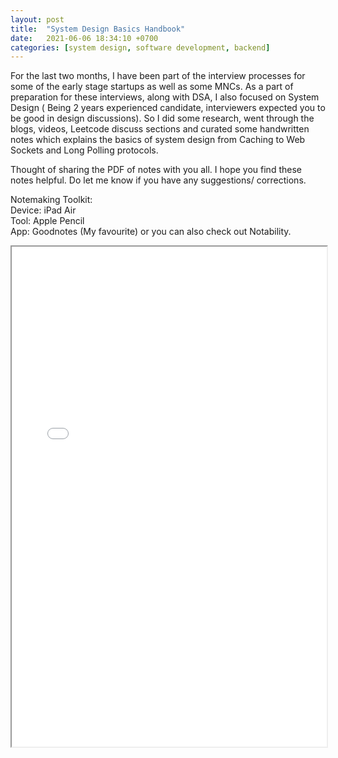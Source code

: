 ```yaml
---
layout: post
title:  "System Design Basics Handbook"
date:   2021-06-06 18:34:10 +0700
categories: [system design, software development, backend]
---
```

For the last two months, I have been part of the interview processes for some of the early stage startups as well as some MNCs. As a part of preparation for these interviews, along with DSA, I also focused on System Design ( Being 2 years experienced candidate, interviewers expected you to be good in design discussions). So I did some research, went through the blogs, videos, Leetcode discuss sections and curated some handwritten notes which explains the basics of system design from Caching to Web Sockets and Long Polling protocols.

Thought of sharing the PDF of notes with you all. I hope you find these notes helpful. Do let me know if you have any suggestions/ corrections.

Notemaking Toolkit:
<br>
Device: iPad Air
<br>
Tool: Apple Pencil
<br>
App: Goodnotes (My favourite) or you can also check out Notability.
<br>
<iframe src="pdf/System Design Basics Handbook.pdf" width="100%" height="800rem">
This browser does not support PDFs. Please download the PDF to view it: <a href="pdf/System Design Basics Handbook.pdf">Download PDF</a>
</iframe>